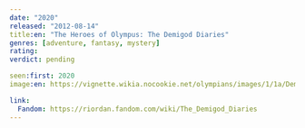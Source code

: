```yaml
---
date: "2020"
released: "2012-08-14"
title:en: "The Heroes of Olympus: The Demigod Diaries"
genres: [adventure, fantasy, mystery]
rating:
verdict: pending

seen:first: 2020
image:en: https://vignette.wikia.nocookie.net/olympians/images/1/1a/Demigod_diaries_cover.jpg/revision/latest?cb=20120120192751

link:
  Fandom: https://riordan.fandom.com/wiki/The_Demigod_Diaries
---
```

